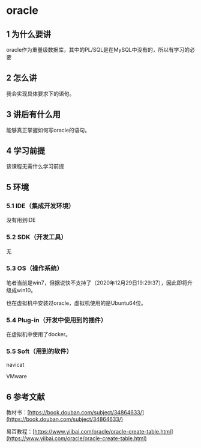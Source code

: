 # oracle

## 1 为什么要讲

oracle作为重量级数据库，其中的PL/SQL是在MySQL中没有的，所以有学习的必要

## 2 怎么讲

我会实现具体要求下的语句。

## 3 讲后有什么用

能够真正掌握如何写oracle的语句。

## 4 学习前提

该课程无需什么学习前提

## 5 环境

### 5.1 IDE（集成开发环境）

没有用到IDE

### 5.2 SDK（开发工具）

无

### 5.3 OS（操作系统）

笔者当前是win7，但据说快不支持了（2020年12月29日19:29:37），因此即将升级成win10。

也在虚拟机中安装过oracle，虚拟机使用的是Ubuntu64位。

### 5.4 Plug-in（开发中使用到的插件）

在虚拟机中使用了docker。

### 5.5 Soft（用到的软件）

navicat

VMware

## 6 参考文献

教材书：[https://book.douban.com/subject/34864633/](https://book.douban.com/subject/34864633/)

易百教程：[https://www.yiibai.com/oracle/oracle-create-table.html](https://www.yiibai.com/oracle/oracle-create-table.html)


